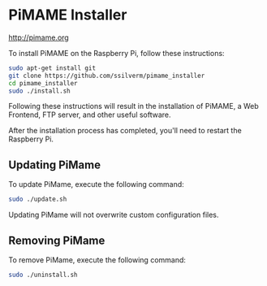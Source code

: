 PiMAME Installer
================

http://pimame.org

To install PiMAME on the Raspberry Pi, follow these instructions:

```sh
sudo apt-get install git
git clone https://github.com/ssilverm/pimame_installer
cd pimame_installer
sudo ./install.sh
```

Following these instructions will result in the installation of PiMAME, a Web Frontend, FTP server,
and other useful software.

After the installation process has completed, you'll need to restart the Raspberry Pi.

## Updating PiMame
To update PiMame, execute the following command:

```sh
sudo ./update.sh
```

Updating PiMame will not overwrite custom configuration files.

## Removing PiMame
To remove PiMame, execute the following command:

```sh
sudo ./uninstall.sh
```
